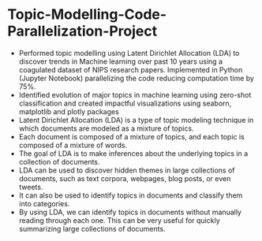 # Topic-Modelling-Code-Parallelization-Project
- Performed topic modelling using Latent Dirichlet Allocation (LDA) to discover trends in Machine learning over past 10 years using a coagulated
dataset of NIPS research papers. Implemented in Python (Jupyter Notebook) parallelizing the code reducing computation time by 75%.<br>
- Identified evolution of major topics in machine learning using zero-shot classification and created impactful visualizations using seaborn, matplotlib
and plotly packages<br>
- Latent Dirichlet Allocation (LDA) is a type of topic modeling technique in which documents are modeled as a mixture of topics. <br>
- Each document is composed of a mixture of topics, and each topic is composed of a mixture of words. <br>
- The goal of LDA is to make inferences about the underlying topics in a collection of documents. <br>
- LDA can be used to discover hidden themes in large collections of documents, such as text corpora, webpages, blog posts, or even tweets. <br>
- It can also be used to identify topics in documents and classify them into categories. <br>
- By using LDA, we can identify topics in documents without manually reading through each one. This can be very useful for quickly summarizing large collections of documents. <br>
